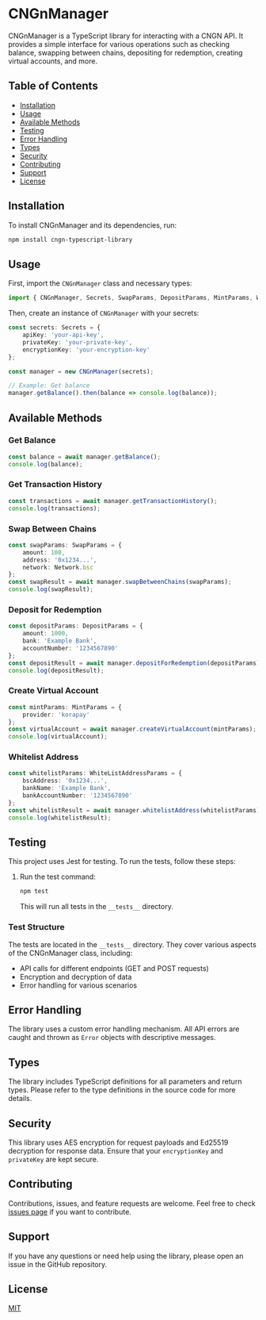 # CNGnManager

CNGnManager is a TypeScript library for interacting with a CNGN API. It provides a simple interface for various operations such as checking balance, swapping between chains, depositing for redemption, creating virtual accounts, and more.

## Table of Contents

- [Installation](#installation)
- [Usage](#usage)
- [Available Methods](#available-methods)
- [Testing](#testing)
- [Error Handling](#error-handling)
- [Types](#types)
- [Security](#security)
- [Contributing](#contributing)
- [Support](#support)
- [License](#license)

## Installation

To install CNGnManager and its dependencies, run:

```bash
npm install cngn-typescript-library
```

## Usage

First, import the `CNGnManager` class and necessary types:

```typescript
import { CNGnManager, Secrets, SwapParams, DepositParams, MintParams, WhiteListAddressParams, Network } from 'cngn-typescript-library';
```

Then, create an instance of `CNGnManager` with your secrets:

```typescript
const secrets: Secrets = {
    apiKey: 'your-api-key',
    privateKey: 'your-private-key',
    encryptionKey: 'your-encryption-key'
};

const manager = new CNGnManager(secrets);

// Example: Get balance
manager.getBalance().then(balance => console.log(balance));
```

## Available Methods

### Get Balance

```typescript
const balance = await manager.getBalance();
console.log(balance);
```

### Get Transaction History

```typescript
const transactions = await manager.getTransactionHistory();
console.log(transactions);
```

### Swap Between Chains

```typescript
const swapParams: SwapParams = {
    amount: 100,
    address: '0x1234...',
    network: Network.bsc
};
const swapResult = await manager.swapBetweenChains(swapParams);
console.log(swapResult);
```

### Deposit for Redemption

```typescript
const depositParams: DepositParams = {
    amount: 1000,
    bank: 'Example Bank',
    accountNumber: '1234567890'
};
const depositResult = await manager.depositForRedemption(depositParams);
console.log(depositResult);
```

### Create Virtual Account

```typescript
const mintParams: MintParams = {
    provider: 'korapay'
};
const virtualAccount = await manager.createVirtualAccount(mintParams);
console.log(virtualAccount);
```

### Whitelist Address

```typescript
const whitelistParams: WhiteListAddressParams = {
    bscAddress: '0x1234...',
    bankName: 'Example Bank',
    bankAccountNumber: '1234567890'
};
const whitelistResult = await manager.whitelistAddress(whitelistParams);
console.log(whitelistResult);
```

## Testing

This project uses Jest for testing. To run the tests, follow these steps:

1. Run the test command:

   ```bash
   npm test
   ```

   This will run all tests in the `__tests__` directory.

### Test Structure

The tests are located in the `__tests__` directory. They cover various aspects of the CNGnManager class, including:

- API calls for different endpoints (GET and POST requests)
- Encryption and decryption of data
- Error handling for various scenarios

## Error Handling

The library uses a custom error handling mechanism. All API errors are caught and thrown as `Error` objects with descriptive messages.

## Types

The library includes TypeScript definitions for all parameters and return types. Please refer to the type definitions in the source code for more details.

## Security

This library uses AES encryption for request payloads and Ed25519 decryption for response data. Ensure that your `encryptionKey` and `privateKey` are kept secure.

## Contributing

Contributions, issues, and feature requests are welcome. Feel free to check [issues page](https://github.com/asc-africa/cngn-manager/issues) if you want to contribute.

## Support

If you have any questions or need help using the library, please open an issue in the GitHub repository.

## License

[MIT](https://choosealicense.com/licenses/mit/)
